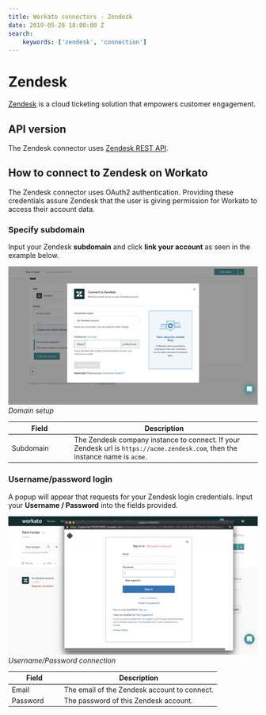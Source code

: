 ```yaml
---
title: Workato connectors - Zendesk
date: 2019-05-28 18:00:00 Z
search:
    keywords: ['zendesk', 'connection']
---
```


# Zendesk
[Zendesk](https://www.zendesk.com/) is a cloud ticketing solution that empowers customer engagement.

## API version
The Zendesk connector uses [Zendesk REST API](https://developer.zendesk.com/rest_api/docs/zendesk-apis/resources).

## How to connect to Zendesk on Workato
The Zendesk connector uses OAuth2 authentication. Providing these credentials assure Zendesk that the user is giving permission for Workato to access their account data.

### Specify subdomain
Input your Zendesk **subdomain** and click **link your account** as seen in the example below.

![Domain setup](/assets/images/connectors/zendesk/domain-setup.png)
*Domain setup*

<table class="unchanged rich-diff-level-one">
  <thead>
    <tr>
        <th width='25%'>Field</th>
        <th>Description</th>
    </tr>
  </thead>
  <tbody>
    <tr>
      <td>Subdomain</td>
      <td>The Zendesk company instance to connect. If your Zendesk url is <code>https://acme.zendesk.com</code>, then the instance name is <code>acme</code>.</td>
    </tr>
  </tbody>
</table>

### Username/password login
A popup will appear that requests for your Zendesk login credentials. Input your **Username / Password** into the fields provided.

![Username/password connection](/assets/images/connectors/zendesk/basic-authentication.png)
*Username/Password connection*

<table class="unchanged rich-diff-level-one">
  <thead>
    <tr>
        <th width='25%'>Field</th>
        <th>Description</th>
    </tr>
  </thead>
  <tbody>
    <tr>
      <td>Email</td>
      <td>The email of the Zendesk account to connect.</td>
    </tr>
    <tr>
      <td>Password</td>
      <td>The password of this Zendesk account.</td>
    </tr>
  </tbody>
</table>
